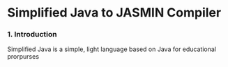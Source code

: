 # Simplified Java to JASMIN Compiler
### 1. Introduction
Simplified Java is a simple, light language based on Java for educational prorpurses